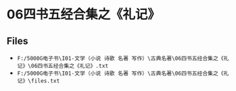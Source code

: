 # 06四书五经合集之《礼记》

## Files

- `F:/5000G电子书\I01-文学（小说 诗歌 名著 写作）\古典名著\06四书五经合集之《礼记》\06四书五经合集之《礼记》.txt`
- `F:/5000G电子书\I01-文学（小说 诗歌 名著 写作）\古典名著\06四书五经合集之《礼记》\files.txt`
